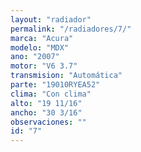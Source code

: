 ```yaml
---
layout: "radiador"
permalink: "/radiadores/7/"
marca: "Acura"
modelo: "MDX"
ano: "2007"
motor: "V6 3.7"
transmision: "Automática"
parte: "19010RYEA52"
clima: "Con clima"
alto: "19 11/16"
ancho: "30 3/16"
observaciones: ""
id: "7"
---
```


